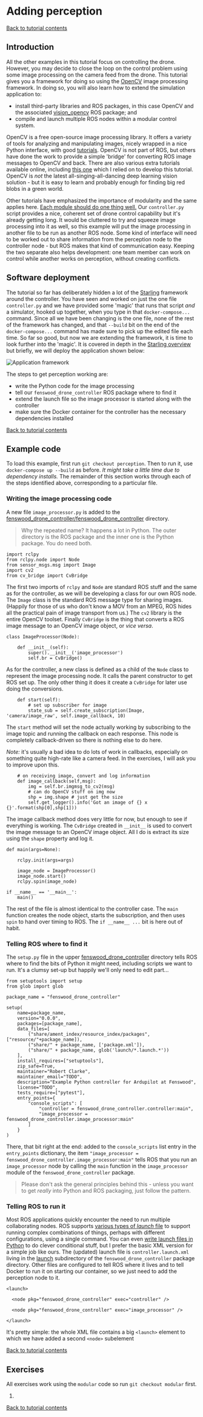 # Adding perception

[Back to tutorial contents](README.md#contents)

## Introduction

All the other examples in this tutorial focus on controlling the drone.  However, you may decide to close the loop on the control problem using some image processing on the camera feed from the drone.  This tutorial gives you a framework for doing so using the [OpenCV](https://opencv.org/) image processing framework.  In doing so, you will also learn how to extend the simulation application to:
 - install third-party libraries and ROS packages, in this case OpenCV and the associated [vision_opencv](http://wiki.ros.org/vision_opencv) ROS package; and
 - compile and launch multiple ROS nodes within a modular control system.

OpenCV is a free open-source image processing library.  It offers a variety of tools for analyzing and manipulating images, nicely wrapped in a nice Python interface, with good [tutorials](https://docs.opencv.org/4.5.5/d6/d00/tutorial_py_root.html).  OpenCV is not part of ROS, but others have done the work to provide a simple 'bridge' for converting ROS image messages to OpenCV and back.  There are also various extra tutorials available online, including [this one](https://automaticaddison.com/getting-started-with-opencv-in-ros-2-foxy-fitzroy-python/) which I relied on to develop this tutorial.  OpenCV is _not_ the latest all-singing-all-dancing deep learning vision solution - but it is easy to learn and probably enough for finding big red blobs in a green world.

Other tutorials have emphasized the importance of modularity and the same applies here.  [Each module should do one thing well.](https://www.parkerklein.com/notes/the-elements-of-programming-style)  Our `controller.py` script provides a nice, coherent set of drone control capability but it's already getting long.  It would be cluttered to try and squeeze image processing into it as well, so this example will put the image processing in another file to be run as another ROS node.  Some kind of interface will need to be worked out to share information from the perception node to the controller node - but ROS makes that kind of communication easy.  Keeping the two separate also helps development: one team member can work on control while another works on perception, without creating conflicts.

## Software deployment

The tutorial so far has deliberately hidden a lot of the [Starling](https://github.com/StarlingUAS) framework around the controller.  You have seen and worked on just the one file `controller.py` and we have provided some 'magic' that runs that script _and_ a simulator, hooked up together, when you type in that `docker-compose...` command.  Since all we have been changing is the one file, none of the rest of the framework has changed, and that `--build` bit on the end of the `docker-compose...` command has made sure to pick up the edited file each time.  So far so good, but now we are extending the framework, it is time to look further into the 'magic'.  It is covered in depth in the [Starling overview](starling.md) but briefly, we will deploy the application shown below:

![Application framework](app.png)

The steps to get perception working are:
- write the Python code for the image processing
- tell our `fenswood_drone_controller` ROS package where to find it
- extend the launch file so the image processor is started along with the controller
- make sure the Docker container for the controller has the necessary dependencies installed

[Back to tutorial contents](README.md#contents)

## Example code

To load this example, first run `git checkout perception`.  Then to run it, use `docker-compose up --build` as before.  _It might take a little time due to dependency installs._  The remainder of this section works through each of the steps identified above, corresponding to a particular file.

### Writing the image processing code

A new file `image_processor.py` is added to the [fenswood_drone_controller/fenswood_drone_controller](../fenswood_drone_controller/fenswood_drone_controller) directory.

> Why the repeated name?  It happens a lot in Python.  The outer directory is the ROS package and the inner one is the Python package.  You do need both.

```
import rclpy
from rclpy.node import Node
from sensor_msgs.msg import Image
import cv2
from cv_bridge import CvBridge
```
The first two imports of `rclpy` and `Node` are standard ROS stuff and the same as for the controller, as we will be developing a class for our own ROS node.  The `Image` class is the standard ROS message type for sharing images.  (Happily for those of us who don't know a MOV from an MPEG, ROS hides all the practical pain of image transport from us.)  The `cv2` library is the entire OpenCV toolset.  Finally `CvBridge` is the thing that converts a ROS image message to an OpenCV image object, or _vice versa_.
```
class ImageProcessor(Node):

    def __init__(self):
        super().__init__('image_processor')
        self.br = CvBridge()
```
As for the controller, a new class is defined as a child of the `Node` class to represent the image processing node.  It calls the parent constructor to get ROS set up.  The only other thing it does it create a `CvBridge` for later use doing the conversions.
```
    def start(self):
        # set up subscriber for image
        state_sub = self.create_subscription(Image, 'camera/image_raw', self.image_callback, 10)
```
The `start` method will set the node actually working by subscribing to the image topic and running the callback on each response.  This node is completely callback-driven so there is nothing else to do here.

_Note:_ it's usually a bad idea to do lots of work in callbacks, especially on something quite high-rate like a camera feed.  In the exercises, I will ask you to improve upon this.
```
    # on receiving image, convert and log information
    def image_callback(self,msg):
        img = self.br.imgmsg_to_cv2(msg)
        # can do OpenCV stuff on img now
        shp = img.shape # just get the size
        self.get_logger().info('Got an image of {} x {}'.format(shp[0],shp[1]))
```
The image callback method does very little for now, but enough to see if everything is working.  The `CvBridge` created in `__init__` is used to convert the image message to an OpenCV image object.  All I do is extract its size using the `shape` property and log it.
```
def main(args=None):
    
    rclpy.init(args=args)

    image_node = ImageProcessor()
    image_node.start()
    rclpy.spin(image_node)

if __name__ == '__main__':
    main()
```
The rest of the file is almost identical to the controller case.  The `main` function creates the node object, starts the subscription, and then uses `spin` to hand over timing to ROS.  The `if __name__ ...` bit is here out of habit.

### Telling ROS where to find it

The `setup.py` file in the upper [fenswood_drone_controller](../fenswood_drone_controller) directory tells ROS where to find the bits of Python it might need, including scripts we want to run.  It's a clumsy set-up but happily we'll only need to edit part...
```
from setuptools import setup
from glob import glob

package_name = "fenswood_drone_controller"

setup(
    name=package_name,
    version="0.0.0",
    packages=[package_name],
    data_files=[
        ("share/ament_index/resource_index/packages",["resource/"+package_name]),
        ("share/" + package_name, ['package.xml']),
        ("share/" + package_name, glob('launch/*.launch.*'))
    ],
    install_requires=["setuptools"],
    zip_safe=True,
    maintainer="Robert Clarke",
    maintainer_email="TODO",
    description="Example Python controller for Ardupilot at Fenswood",
    license="TODO",
    tests_require=["pytest"],
    entry_points={
        "console_scripts": [
            "controller = fenswood_drone_controller.controller:main",
            "image_processor = fenswood_drone_controller.image_processor:main"
        ]
    }
)
```
There, that bit right at the end: added to the `console_scripts` list entry in the `entry_points` dictionary, the item `"image_processor = fenswood_drone_controller.image_processor:main"` tells ROS that you run an `image_processor` node by calling the `main` function in the `image_processor` module of the `fenswood_drone_controller` package.

> Please don't ask the general principles behind this - unless you want to get _really_ into Python and ROS packaging, just follow the pattern. 

### Telling ROS to run it

Most ROS applications quickly encounter the need to run multiple collaborating nodes.  ROS supports [various types of _launch_ file](https://docs.ros.org/en/foxy/How-To-Guides/Launch-file-different-formats.html) to support running complex combinations of things, perhaps with different configurations, using a single command.  You can even [write launch files in Python](https://docs.ros.org/en/foxy/Tutorials/Launch/Creating-Launch-Files.html) to do clever conditional stuff, but I prefer the basic XML version for a simple job like ours.  The (updated) launch file is `controller.launch.xml` living in the [launch](../fenswood_drone_controller/launch) subdirectory of the `fenswood_drone_controller` package directory.  Other files are configured to tell ROS where it lives and to tell Docker to run it on starting our container, so we just need to add the perception node to it.
```
<launch>

  <node pkg="fenswood_drone_controller" exec="controller" />

  <node pkg="fenswood_drone_controller" exec="image_processor" />

</launch>
```
It's pretty simple: the whole XML file contains a big `<launch>` element to which we have added a second `<node>` subelement

[Back to tutorial contents](README.md#contents)

## Exercises

All exercises work using the `modular` code so run `git checkout modular` first.

1.

[Back to tutorial contents](README.md#contents)